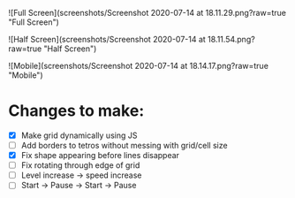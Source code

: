 ![Full Screen](screenshots/Screenshot 2020-07-14 at 18.11.29.png?raw=true "Full Screen")

![Half Screen](screenshots/Screenshot 2020-07-14 at 18.11.54.png?raw=true "Half Screen")

![Mobile](screenshots/Screenshot 2020-07-14 at 18.14.17.png?raw=true "Mobile")

# Changes to make:

- [x] Make grid dynamically using JS
- [ ] Add borders to tetros without messing with grid/cell size
- [x] Fix shape appearing before lines disappear
- [ ] Fix rotating through edge of grid
- [ ] Level increase -> speed increase
- [ ] Start -> Pause -> Start -> Pause
